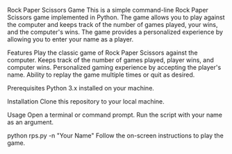 Rock Paper Scissors Game
This is a simple command-line Rock Paper Scissors game implemented in Python. The game allows you to play against the computer and keeps track of the number of games played, your wins, and the computer's wins. The game provides a personalized experience by allowing you to enter your name as a player.

Features
Play the classic game of Rock Paper Scissors against the computer.
Keeps track of the number of games played, player wins, and computer wins.
Personalized gaming experience by accepting the player's name.
Ability to replay the game multiple times or quit as desired.

Prerequisites
Python 3.x installed on your machine.

Installation
Clone this repository to your local machine.

Usage
Open a terminal or command prompt.
Run the script with your name as an argument.

python rps.py -n "Your Name"
Follow the on-screen instructions to play the game.


